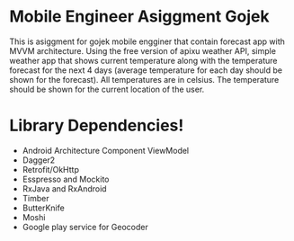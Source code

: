 # Mobile Engineer Asiggment Gojek

This is asiggment for gojek mobile engginer that contain forecast app with MVVM architecture. Using the free version of apixu weather API, simple weather app that shows current temperature along with the temperature forecast for the next 4 days (average temperature for each day should be shown for the forecast).  All temperatures are in celsius. The temperature should be shown for the current location of the user.

# Library Dependencies!

  - Android Architecture Component ViewModel
  - Dagger2
  - Retrofit/OkHttp
  - Esspresso and Mockito
  - RxJava and RxAndroid
  - Timber
  - ButterKnife
  - Moshi
  - Google play service for Geocoder

